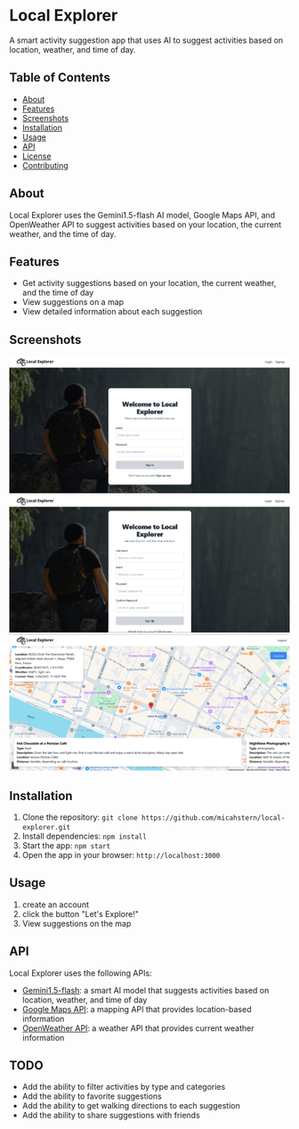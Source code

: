 # Local Explorer

A smart activity suggestion app that uses AI to suggest activities based on location, weather, and time of day.

## Table of Contents

* [About](#about)
* [Features](#features)
* [Screenshots](#screenshots)
* [Installation](#installation)
* [Usage](#usage)
* [API](#api)
* [License](#license)
* [Contributing](#contributing)

## About

Local Explorer uses the Gemini1.5-flash AI model, Google Maps API, and OpenWeather API to suggest activities based on your location, the current weather, and the time of day.

## Features

* Get activity suggestions based on your location, the current weather, and the time of day
* View suggestions on a map
* View detailed information about each suggestion

## Screenshots

![Screenshot of Local Explorer login page](docs/login_page.png)
![Screenshot of Local Explorer signup page](docs/signup_page.png)
![Screenshot of Local Explorer home page](docs/home_page.png)

## Installation

1. Clone the repository: `git clone https://github.com/micahstern/local-explorer.git`
2. Install dependencies: `npm install`
3. Start the app: `npm start`
4. Open the app in your browser: `http://localhost:3000`

## Usage

1. create an account
2. click the button "Let's Explore!"
3. View suggestions on the map

## API

Local Explorer uses the following APIs:

* [Gemini1.5-flash](https://github.com/google/generative-ai): a smart AI model that suggests activities based on location, weather, and time of day
* [Google Maps API](https://developers.google.com/maps/): a mapping API that provides location-based information
* [OpenWeather API](https://openweathermap.org/api): a weather API that provides current weather information

## TODO

* Add the ability to filter activities by type and categories
* Add the ability to favorite suggestions
* Add the ability to get walking directions to each suggestion
* Add the ability to share suggestions with friends